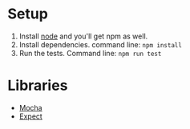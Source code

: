 # Setup

1. Install [node](https://nodejs.org/) and you'll get npm as well. 
2. Install dependencies. command line: `npm install`
3. Run the tests. Command line: `npm run test`

# Libraries

* [Mocha](https://mochajs.org/)
* [Expect](https://www.npmjs.com/package/expect)